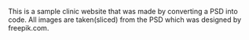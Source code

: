This is a sample clinic website that was made by converting a PSD into code.
All images are taken(sliced) from the PSD which was designed by freepik.com. 
